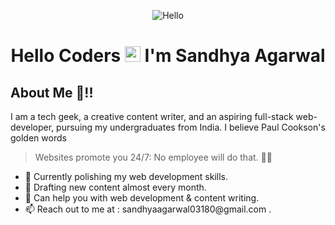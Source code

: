<p align="center"> <img src="https://media.giphy.com/media/26tn33aiTi1jkl6H6/giphy.gif" alt="Hello" /> </p>
<h1 align="center">Hello Coders <img src="https://media.giphy.com/media/hvRJCLFzcasrR4ia7z/giphy.gif" width="25px"> I'm Sandhya Agarwal</h1>

## About Me 🧐!!

I am a tech geek, a creative content writer, and an aspiring full-stack web-developer, pursuing my undergraduates from India. I believe  Paul Cookson's golden words 
> Websites promote you 24/7: No employee will do that. 🙌🏻

<ul>

 <li> 🔭 Currently polishing my web development skills. </li>
 <li> 🌱 Drafting new content almost every month. </li>
 <li> 💬 Can help you with web development & content writing. </li>
 <li> 📫 Reach out to me at : sandhyaagarwal03180@gmail.com . </li>

</ul>
